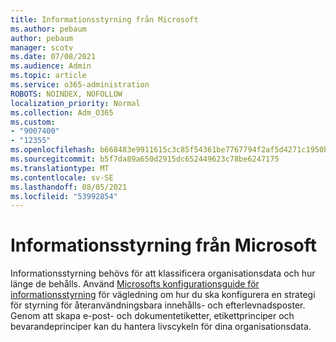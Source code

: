 ```yaml
---
title: Informationsstyrning från Microsoft
ms.author: pebaum
author: pebaum
manager: scotv
ms.date: 07/08/2021
ms.audience: Admin
ms.topic: article
ms.service: o365-administration
ROBOTS: NOINDEX, NOFOLLOW
localization_priority: Normal
ms.collection: Adm_O365
ms.custom:
- "9007400"
- "12355"
ms.openlocfilehash: b668483e9911615c3c85f54361be7767794f2af5d4271c1950b01b401a2e2ef2
ms.sourcegitcommit: b5f7da89a650d2915dc652449623c78be6247175
ms.translationtype: MT
ms.contentlocale: sv-SE
ms.lasthandoff: 08/05/2021
ms.locfileid: "53992854"
---
```

# <a name="microsoft-information-governance"></a>Informationsstyrning från Microsoft

Informationsstyrning behövs för att klassificera organisationsdata och hur länge de behålls. Använd [Microsofts konfigurationsguide för informationsstyrning](https://admin.microsoft.com/AdminPortal/Home#/modernonboarding/migsetupguide) för vägledning om hur du ska konfigurera en strategi för styrning för återanvändningsbara innehålls- och efterlevnadsposter. Genom att skapa e-post- och dokumentetiketter, etikettprinciper och bevarandeprinciper kan du hantera livscykeln för dina organisationsdata.

